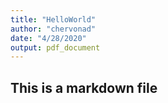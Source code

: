 ```yaml
---
title: "HelloWorld"
author: "chervonad"
date: "4/28/2020"
output: pdf_document
---
```




## This is a markdown file

